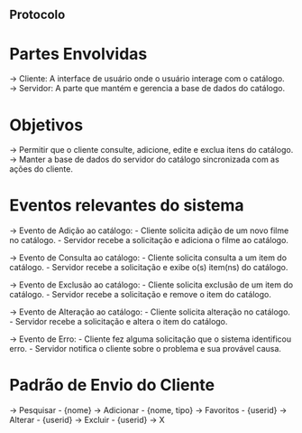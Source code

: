 ## Protocolo

# Partes Envolvidas

→ Cliente: A interface de usuário onde o usuário interage com o catálogo.
→ Servidor: A parte que mantém e gerencia a base de dados do catálogo.


# Objetivos
→ Permitir que o cliente consulte, adicione, edite e exclua itens do catálogo.
→ Manter a base de dados do servidor do catálogo sincronizada com as ações do cliente. 


# Eventos relevantes do sistema

→ Evento de Adição ao catálogo:
    - Cliente solicita adição de um novo filme no catálogo.
    - Servidor recebe a solicitação e adiciona o filme ao catálogo.

→ Evento de Consulta ao catálogo:
    - Cliente solicita consulta a um item do catálogo.
    - Servidor recebe a solicitação e exibe o(s) item(ns) do catálogo.

→ Evento de Exclusão ao catálogo:
    - Cliente solicita exclusão de um item do catálogo.
    - Servidor recebe a solicitação e remove o item do catálogo.

→ Evento de Alteração ao catálogo:
    - Cliente solicita alteração no catálogo.
    - Servidor recebe a solicitação e altera o item do catálogo.

→ Evento de Erro:
    - Cliente fez alguma solicitação que o sistema identificou erro.
    - Servidor notifica o cliente sobre o problema e sua provável causa.




# Padrão de Envio do Cliente

→ Pesquisar - {nome}
→ Adicionar - {nome, tipo}
→ Favoritos - {userid}
→ Alterar - {userid}
→ Excluir - {userid}
→ X